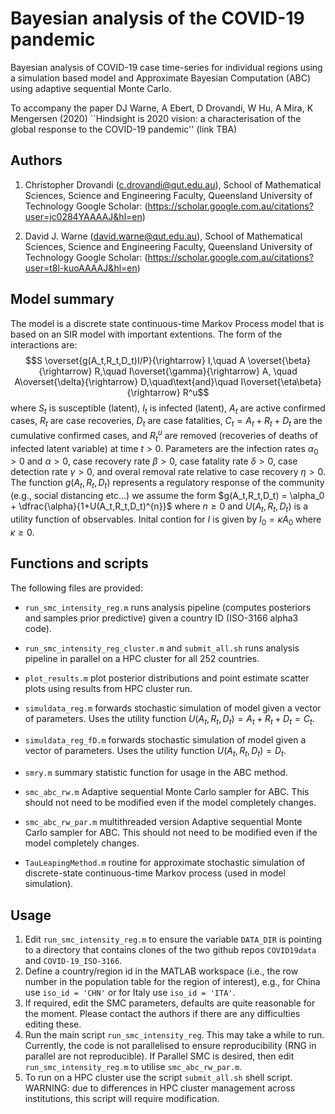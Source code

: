 # Bayesian analysis of the COVID-19 pandemic

Bayesian analysis of COVID-19 case time-series for individual regions using a simulation based model and Approximate Bayesian Computation (ABC) using adaptive sequential Monte Carlo. 

To accompany the paper DJ Warne, A Ebert, D Drovandi, W Hu, A Mira, K Mengersen (2020) ``Hindsight is 2020 vision: a characterisation of the global response to the COVID-19 pandemic'' (link TBA)

## Authors

1. Christopher Drovandi (c.drovandi@qut.edu.au),
                School of Mathematical Sciences, 
                Science and Engineering Faculty, 
                Queensland University of Technology 
Google Scholar: (https://scholar.google.com.au/citations?user=jc0284YAAAAJ&hl=en)

2. David J. Warne (david.warne@qut.edu.au),
                School of Mathematical Sciences, 
                Science and Engineering Faculty, 
                Queensland University of Technology 
Google Scholar: (https://scholar.google.com.au/citations?user=t8l-kuoAAAAJ&hl=en)

## Model summary
The model is a discrete state continuous-time Markov Process model that is based on an SIR model with important extentions. The form of the interactions are:
$$S \overset{g(A_t,R_t,D_t)I/P}{\rightarrow} I,\quad A \overset{\beta}{\rightarrow} R,\quad I\overset{\gamma}{\rightarrow} A, \quad A\overset{\delta}{\rightarrow} D,\quad\text{and}\quad I\overset{\eta\beta}{\rightarrow} R^u$$
where $S_t$ is susceptible (latent), $I_t$ is infected (latent), $A_t$ are active confirmed cases, $R_t$ are case recoveries, $D_t$ are case fatalities, $C_t = A_t + R_t + D_t$ are the cumulative confirmed cases, and $R_t^u$ are removed (recoveries of deaths of infected latent variable) at time $t > 0$. Parameters are the infection rates $\alpha_0 > 0$ and $\alpha > 0$, case recovery rate $\beta > 0$, case fatality rate $\delta > 0$, case detection rate $\gamma > 0$, and overal removal rate relative to case recovery $\eta > 0$. The function $g(A_t,R_t,D_t)$ represents a regulatory response of the community (e.g., social distancing etc...) we assume the form $g(A_t,R_t,D_t) = \alpha_0 + \dfrac{\alpha}{1+U(A_t,R_t,D_t)^{n}}$ where $n \geq 0$ and $U(A_t,R_t,D_t)$ is a utility function of observables. Inital contion for $I$ is given by $I_0 = \kappa A_0$ where $\kappa \geq 0$. 

## Functions and scripts

The following files are provided:

* `run_smc_intensity_reg.m` runs analysis pipeline (computes posteriors and samples prior predictive) given a country ID (ISO-3166 alpha3 code).

* `run_smc_intensity_reg_cluster.m` and `submit_all.sh` runs analysis pipeline in parallel on a HPC cluster for  all 252 countries.

* `plot_results.m` plot posterior distributions and point estimate scatter plots using results from HPC cluster run.

* `simuldata_reg.m` forwards stochastic simulation of model given a vector of parameters. Uses the utility function $U(A_t,R_t,D_t) = A_t + R_t + D_t = C_t$. 

* `simuldata_reg_fD.m` forwards stochastic simulation of model given a vector of parameters. Uses the utility function $U(A_t,R_t,D_t) = D_t$. 

* `smry.m` summary statistic function for usage in the ABC method.

* `smc_abc_rw.m` Adaptive sequential Monte Carlo sampler for ABC. This should not need to be modified even if the model completely changes.

* `smc_abc_rw_par.m` multithreaded version Adaptive sequential Monte Carlo sampler for ABC. This should not need to be modified even if the model completely changes.

* `TauLeapingMethod.m` routine for approximate stochastic simulation of discrete-state continuous-time Markov process (used in model simulation).


## Usage

1. Edit `run_smc_intensity_reg.m` to ensure  the variable `DATA_DIR` is pointing to a directory that contains clones of the two github repos `COVID19data` and `COVID-19_ISO-3166`.
2. Define a country/region id in the MATLAB workspace (i.e., the row number in the population table for the region of interest), e.g., for China
use `iso_id = 'CHN'` or for Italy use `iso_id = 'ITA'`.
3. If required, edit the SMC parameters, defaults are quite reasonable for the moment. Please contact the authors if there are any difficulties editing these.
4. Run the main script `run_smc_intensity_reg`. This may take a while to run. Currently, the code is not parallelised to ensure reproducibility (RNG in parallel are not reproducible). If Parallel SMC is desired, then edit `run_smc_intensity_reg.m` to utilise `smc_abc_rw_par.m`.
5. To run on a HPC cluster use the script `submit_all.sh` shell script. WARNING: due to differences in HPC cluster management across institutions, this script will require modification.
